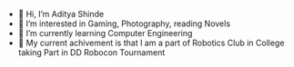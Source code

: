 - 👋 Hi, I’m Aditya Shinde
- 👀 I’m interested in Gaming, Photography, reading Novels
- 🌱 I’m currently learning Computer Engineering 
- 🎉 My current achivement is that I am a part of Robotics Club in College taking Part in DD Robocon Tournament

<!---
KillerMagma02/KillerMagma02 is a ✨ special ✨ repository because its `README.md` (this file) appears on your GitHub profile.
You can click the Preview link to take a look at your changes.
--->
